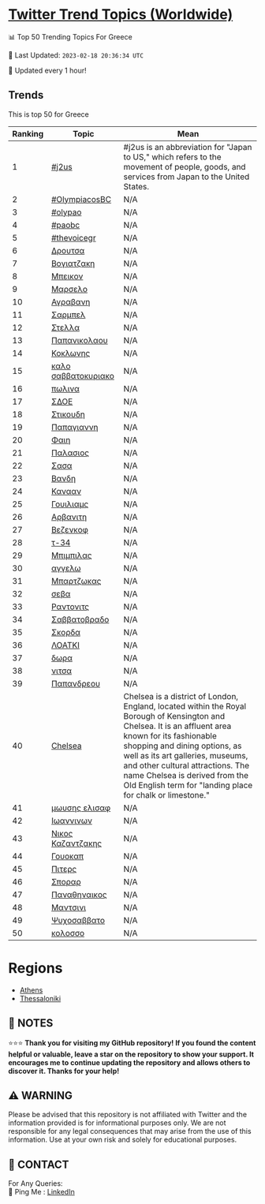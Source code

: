 [Twitter Trend Topics (Worldwide)](https://github.com/ErcinDedeoglu/Twitter-Trend-Topics)
==========


📊 Top 50 Trending Topics For Greece

📆 Last Updated: `2023-02-18 20:36:34 UTC`

🔧 Updated every 1 hour!


## Trends

This is top 50 for Greece

| Ranking | Topic | Mean |
| ------- | ------------ | ------------ |
| 1 | [#j2us](http://twitter.com/search?q=%23j2us) | #j2us is an abbreviation for "Japan to US," which refers to the movement of people, goods, and services from Japan to the United States. |
| 2 | [#OlympiacosBC](http://twitter.com/search?q=%23OlympiacosBC) | N/A |
| 3 | [#olypao](http://twitter.com/search?q=%23olypao) | N/A |
| 4 | [#paobc](http://twitter.com/search?q=%23paobc) | N/A |
| 5 | [#thevoicegr](http://twitter.com/search?q=%23thevoicegr) | N/A |
| 6 | [Δρουτσα](http://twitter.com/search?q=%ce%94%cf%81%ce%bf%cf%85%cf%84%cf%83%ce%b1) | N/A |
| 7 | [Βογιατζακη](http://twitter.com/search?q=%ce%92%ce%bf%ce%b3%ce%b9%ce%b1%cf%84%ce%b6%ce%b1%ce%ba%ce%b7) | N/A |
| 8 | [Μπεικον](http://twitter.com/search?q=%ce%9c%cf%80%ce%b5%ce%b9%ce%ba%ce%bf%ce%bd) | N/A |
| 9 | [Μαρσελο](http://twitter.com/search?q=%ce%9c%ce%b1%cf%81%cf%83%ce%b5%ce%bb%ce%bf) | N/A |
| 10 | [Αγραβανη](http://twitter.com/search?q=%ce%91%ce%b3%cf%81%ce%b1%ce%b2%ce%b1%ce%bd%ce%b7) | N/A |
| 11 | [Σαρμπελ](http://twitter.com/search?q=%ce%a3%ce%b1%cf%81%ce%bc%cf%80%ce%b5%ce%bb) | N/A |
| 12 | [Στελλα](http://twitter.com/search?q=%ce%a3%cf%84%ce%b5%ce%bb%ce%bb%ce%b1) | N/A |
| 13 | [Παπανικολαου](http://twitter.com/search?q=%ce%a0%ce%b1%cf%80%ce%b1%ce%bd%ce%b9%ce%ba%ce%bf%ce%bb%ce%b1%ce%bf%cf%85) | N/A |
| 14 | [Κοκλωνης](http://twitter.com/search?q=%ce%9a%ce%bf%ce%ba%ce%bb%cf%89%ce%bd%ce%b7%cf%82) | N/A |
| 15 | [καλο σαββατοκυριακο](http://twitter.com/search?q=%ce%ba%ce%b1%ce%bb%ce%bf+%cf%83%ce%b1%ce%b2%ce%b2%ce%b1%cf%84%ce%bf%ce%ba%cf%85%cf%81%ce%b9%ce%b1%ce%ba%ce%bf) | N/A |
| 16 | [πωλινα](http://twitter.com/search?q=%cf%80%cf%89%ce%bb%ce%b9%ce%bd%ce%b1) | N/A |
| 17 | [ΣΔΟΕ](http://twitter.com/search?q=%ce%a3%ce%94%ce%9f%ce%95) | N/A |
| 18 | [Στικουδη](http://twitter.com/search?q=%ce%a3%cf%84%ce%b9%ce%ba%ce%bf%cf%85%ce%b4%ce%b7) | N/A |
| 19 | [Παπαγιαννη](http://twitter.com/search?q=%ce%a0%ce%b1%cf%80%ce%b1%ce%b3%ce%b9%ce%b1%ce%bd%ce%bd%ce%b7) | N/A |
| 20 | [Φαιη](http://twitter.com/search?q=%ce%a6%ce%b1%ce%b9%ce%b7) | N/A |
| 21 | [Παλασιος](http://twitter.com/search?q=%ce%a0%ce%b1%ce%bb%ce%b1%cf%83%ce%b9%ce%bf%cf%82) | N/A |
| 22 | [Σασα](http://twitter.com/search?q=%ce%a3%ce%b1%cf%83%ce%b1) | N/A |
| 23 | [Βανδη](http://twitter.com/search?q=%ce%92%ce%b1%ce%bd%ce%b4%ce%b7) | N/A |
| 24 | [Κανααν](http://twitter.com/search?q=%ce%9a%ce%b1%ce%bd%ce%b1%ce%b1%ce%bd) | N/A |
| 25 | [Γουιλιαμς](http://twitter.com/search?q=%ce%93%ce%bf%cf%85%ce%b9%ce%bb%ce%b9%ce%b1%ce%bc%cf%82) | N/A |
| 26 | [Αρβανιτη](http://twitter.com/search?q=%ce%91%cf%81%ce%b2%ce%b1%ce%bd%ce%b9%cf%84%ce%b7) | N/A |
| 27 | [Βεζενκοφ](http://twitter.com/search?q=%ce%92%ce%b5%ce%b6%ce%b5%ce%bd%ce%ba%ce%bf%cf%86) | N/A |
| 28 | [τ-34](http://twitter.com/search?q=%cf%84-34) | N/A |
| 29 | [Μπιμπιλας](http://twitter.com/search?q=%ce%9c%cf%80%ce%b9%ce%bc%cf%80%ce%b9%ce%bb%ce%b1%cf%82) | N/A |
| 30 | [αγγελω](http://twitter.com/search?q=%ce%b1%ce%b3%ce%b3%ce%b5%ce%bb%cf%89) | N/A |
| 31 | [Μπαρτζωκας](http://twitter.com/search?q=%ce%9c%cf%80%ce%b1%cf%81%cf%84%ce%b6%cf%89%ce%ba%ce%b1%cf%82) | N/A |
| 32 | [σεβα](http://twitter.com/search?q=%cf%83%ce%b5%ce%b2%ce%b1) | N/A |
| 33 | [Ραντονιτς](http://twitter.com/search?q=%ce%a1%ce%b1%ce%bd%cf%84%ce%bf%ce%bd%ce%b9%cf%84%cf%82) | N/A |
| 34 | [Σαββατοβραδο](http://twitter.com/search?q=%ce%a3%ce%b1%ce%b2%ce%b2%ce%b1%cf%84%ce%bf%ce%b2%cf%81%ce%b1%ce%b4%ce%bf) | N/A |
| 35 | [Σκορδα](http://twitter.com/search?q=%ce%a3%ce%ba%ce%bf%cf%81%ce%b4%ce%b1) | N/A |
| 36 | [ΛΟΑΤΚΙ](http://twitter.com/search?q=%ce%9b%ce%9f%ce%91%ce%a4%ce%9a%ce%99) | N/A |
| 37 | [δωρα](http://twitter.com/search?q=%ce%b4%cf%89%cf%81%ce%b1) | N/A |
| 38 | [νιτσα](http://twitter.com/search?q=%ce%bd%ce%b9%cf%84%cf%83%ce%b1) | N/A |
| 39 | [Παπανδρεου](http://twitter.com/search?q=%ce%a0%ce%b1%cf%80%ce%b1%ce%bd%ce%b4%cf%81%ce%b5%ce%bf%cf%85) | N/A |
| 40 | [Chelsea](http://twitter.com/search?q=Chelsea) | Chelsea is a district of London, England, located within the Royal Borough of Kensington and Chelsea. It is an affluent area known for its fashionable shopping and dining options, as well as its art galleries, museums, and other cultural attractions. The name Chelsea is derived from the Old English term for "landing place for chalk or limestone." |
| 41 | [μωυσης ελισαφ](http://twitter.com/search?q=%ce%bc%cf%89%cf%85%cf%83%ce%b7%cf%82+%ce%b5%ce%bb%ce%b9%cf%83%ce%b1%cf%86) | N/A |
| 42 | [Ιωαννινων](http://twitter.com/search?q=%ce%99%cf%89%ce%b1%ce%bd%ce%bd%ce%b9%ce%bd%cf%89%ce%bd) | N/A |
| 43 | [Νικος Καζαντζακης](http://twitter.com/search?q=%ce%9d%ce%b9%ce%ba%ce%bf%cf%82+%ce%9a%ce%b1%ce%b6%ce%b1%ce%bd%cf%84%ce%b6%ce%b1%ce%ba%ce%b7%cf%82) | N/A |
| 44 | [Γουοκαπ](http://twitter.com/search?q=%ce%93%ce%bf%cf%85%ce%bf%ce%ba%ce%b1%cf%80) | N/A |
| 45 | [Πιτερς](http://twitter.com/search?q=%ce%a0%ce%b9%cf%84%ce%b5%cf%81%cf%82) | N/A |
| 46 | [Σποραρ](http://twitter.com/search?q=%ce%a3%cf%80%ce%bf%cf%81%ce%b1%cf%81) | N/A |
| 47 | [Παναθηναικος](http://twitter.com/search?q=%ce%a0%ce%b1%ce%bd%ce%b1%ce%b8%ce%b7%ce%bd%ce%b1%ce%b9%ce%ba%ce%bf%cf%82) | N/A |
| 48 | [Μαντσινι](http://twitter.com/search?q=%ce%9c%ce%b1%ce%bd%cf%84%cf%83%ce%b9%ce%bd%ce%b9) | N/A |
| 49 | [Ψυχοσαββατο](http://twitter.com/search?q=%ce%a8%cf%85%cf%87%ce%bf%cf%83%ce%b1%ce%b2%ce%b2%ce%b1%cf%84%ce%bf) | N/A |
| 50 | [κολοσσο](http://twitter.com/search?q=%ce%ba%ce%bf%ce%bb%ce%bf%cf%83%cf%83%ce%bf) | N/A |



# Regions

* [Athens](</Greece/Athens.md>)
* [Thessaloniki](</Greece/Thessaloniki.md>)



## 📝 NOTES

⭐⭐⭐ **Thank you for visiting my GitHub repository! If you found the content helpful or valuable, leave a star on the repository to show your support. It encourages me to continue updating the repository and allows others to discover it. Thanks for your help!**


## ⚠️ WARNING

Please be advised that this repository is not affiliated with Twitter and the information provided is for informational purposes only. We are not responsible for any legal consequences that may arise from the use of this information. Use at your own risk and solely for educational purposes.


## 📨 CONTACT

 For Any Queries:  
            🏓 Ping Me : [LinkedIn](https://www.linkedin.com/in/ercindedeoglu/)
